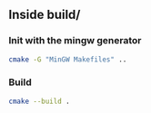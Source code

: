 ## Inside build/

### Init with the mingw generator

```bash
cmake -G "MinGW Makefiles" ..
```

### Build

```bash
cmake --build .
```
